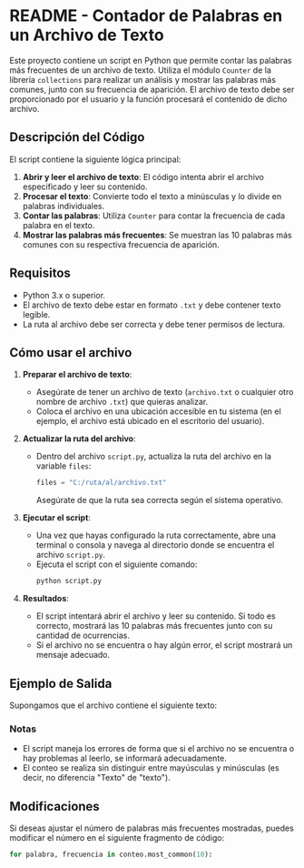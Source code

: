 # README - Contador de Palabras en un Archivo de Texto

Este proyecto contiene un script en Python que permite contar las palabras más frecuentes de un archivo de texto. Utiliza el módulo `Counter` de la librería `collections` para realizar un análisis y mostrar las palabras más comunes, junto con su frecuencia de aparición. El archivo de texto debe ser proporcionado por el usuario y la función procesará el contenido de dicho archivo.

## Descripción del Código

El script contiene la siguiente lógica principal:

1. **Abrir y leer el archivo de texto**: El código intenta abrir el archivo especificado y leer su contenido.
2. **Procesar el texto**: Convierte todo el texto a minúsculas y lo divide en palabras individuales.
3. **Contar las palabras**: Utiliza `Counter` para contar la frecuencia de cada palabra en el texto.
4. **Mostrar las palabras más frecuentes**: Se muestran las 10 palabras más comunes con su respectiva frecuencia de aparición.

## Requisitos

- Python 3.x o superior.
- El archivo de texto debe estar en formato `.txt` y debe contener texto legible.
- La ruta al archivo debe ser correcta y debe tener permisos de lectura.

## Cómo usar el archivo

1. **Preparar el archivo de texto**:
   - Asegúrate de tener un archivo de texto (`archivo.txt` o cualquier otro nombre de archivo `.txt`) que quieras analizar.
   - Coloca el archivo en una ubicación accesible en tu sistema (en el ejemplo, el archivo está ubicado en el escritorio del usuario).

2. **Actualizar la ruta del archivo**:
   - Dentro del archivo `script.py`, actualiza la ruta del archivo en la variable `files`:
     ```python
     files = "C:/ruta/al/archivo.txt"
     ```
     Asegúrate de que la ruta sea correcta según el sistema operativo.

3. **Ejecutar el script**:
   - Una vez que hayas configurado la ruta correctamente, abre una terminal o consola y navega al directorio donde se encuentra el archivo `script.py`.
   - Ejecuta el script con el siguiente comando:
     ```bash
     python script.py
     ```

4. **Resultados**:
   - El script intentará abrir el archivo y leer su contenido. Si todo es correcto, mostrará las 10 palabras más frecuentes junto con su cantidad de ocurrencias.
   - Si el archivo no se encuentra o hay algún error, el script mostrará un mensaje adecuado.

## Ejemplo de Salida

Supongamos que el archivo contiene el siguiente texto:


### Notas

- El script maneja los errores de forma que si el archivo no se encuentra o hay problemas al leerlo, se informará adecuadamente.
- El conteo se realiza sin distinguir entre mayúsculas y minúsculas (es decir, no diferencia "Texto" de "texto").

## Modificaciones

Si deseas ajustar el número de palabras más frecuentes mostradas, puedes modificar el número en el siguiente fragmento de código:

```python
for palabra, frecuencia in conteo.most_common(10):
